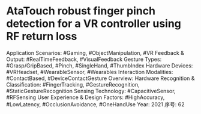 # AtaTouch robust finger pinch detection for a VR controller using RF return loss

Application Scenarios: #Gaming, #ObjectManipulation, #VR
Feedback & Output: #RealTimeFeedback, #VisualFeedback
Gesture Types: #Grasp/GripBased, #Pinch, #SingleHand, #ThumbIndex
Hardware Devices: #VRHeadset, #WearableSensor, #Wearables
Interaction Modalities: #ContactBased, #DeviceContactGesture
Overview: Hardware
Recognition & Classification: #FingerTracking, #GestureRecognition, #StaticGestureRecognition
Sensing Technology: #CapacitiveSensor, #RFSensing
User Experience & Design Factors: #HighAccuracy, #LowLatency, #OcclusionAvoidance, #OneHandUse
Year: 2021
序号: 62